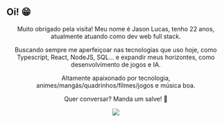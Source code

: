 ## Oi! 😁
<div align="center">
  <p>Muito obrigado pela visita! Meu nome é Jason Lucas, tenho 22 anos, atualmente atuando como dev web full stack.</p>
  <p>Buscando sempre me aperfeiçoar nas tecnologias que uso hoje, como Typescript, React, NodeJS, SQL... e expandir meus horizontes, como desenvolvimento de jogos e IA.</p>
  <p>Altamente apaixonado por tecnologia, animes/mangás/quadrinhos/filmes/jogos e música boa.</p>
  <p>Quer conversar? Manda um salve! 🤗</p>
  <div style='width:100px; height: 100px;'>
    <img src='https://c.tenor.com/FpaDM99g9BUAAAAM/courage-the-cowardly-dog-coding.gif' />
  </div>
</div>
